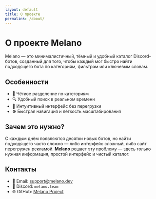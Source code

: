 ```yaml
---
layout: default
title: О проекте
permalink: /about/
---
```


<div class="about-container">
  <h1>О проекте Melano</h1>
  <p>Melano — это минималистичный, тёмный и удобный каталог Discord-ботов, созданный для того, чтобы каждый мог быстро найти подходящего бота по категориям, фильтрам или ключевым словам.</p>

  <h2>Особенности</h2>
  <ul>
    <li>📁 Чёткое разделение по категориям</li>
    <li>🔍 Удобный поиск в реальном времени</li>
    <li>🧠 Интуитивный интерфейс без перегрузки</li>
    <li>⚙️ Быстрая навигация и лёгкость масштабирования</li>
  </ul>

  <h2>Зачем это нужно?</h2>
  <p>С каждым днём появляются десятки новых ботов, но найти подходящего часто сложно — либо интерфейс сложный, либо сайт перегружен рекламой. <strong>Melano</strong> решает эту проблему — здесь только нужная информация, простой интерфейс и чистый каталог.</p>

  <h2>Контакты</h2>
  <ul>
    <li>📧 Email: <a href="mailto:support@melano.dev">support@melano.dev</a></li>
    <li>💬 Discord: <code>melano.team</code></li>
    <li>🌐 GitHub: <a href="https://github.com/your-username/melano" target="_blank">Melano Project</a></li>
  </ul>
</div>
